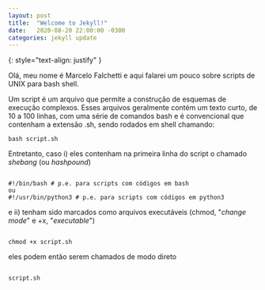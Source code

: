 ```yaml
---
layout: post
title:  "Welcome to Jekyll!"
date:   2020-08-20 22:00:00 -0300
categories: jekyll update
---
```

{: style="text-align: justify" }

Olá, meu nome é Marcelo Falchetti e aqui falarei um pouco sobre scripts de UNIX para bash shell. 

Um script é um arquivo que permite a construção de esquemas de execução complexos. Esses arquivos geralmente contém um texto curto, de 10 a 100 linhas, com uma série de comandos bash e é convencional que contenham a extensão .sh, sendo rodados em shell chamando:

<pre><code>bash script.sh
</code></pre>

Entretanto, caso i) eles contenham na primeira linha do script o chamado *shebang* (ou *hashpound*) 

<pre><code>
#!/bin/bash # p.e. para scripts com códigos em bash
ou 
#!/usr/bin/python3 # p.e. para scripts com códigos em python3
</code></pre>

e ii) tenham sido marcados como arquivos executáveis (chmod, "*change mode*" e +x, "*executable*")

<pre><code>
chmod +x script.sh
</code></pre>

eles podem então serem chamados de modo direto 

<pre><code>
script.sh
</code></pre>
